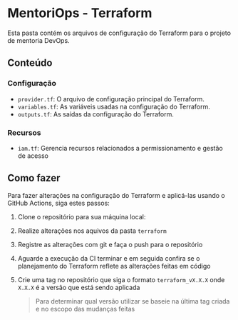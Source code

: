 # MentoriOps - Terraform

Esta pasta contém os arquivos de configuração do Terraform para o projeto de mentoria DevOps.

## Conteúdo

### Configuração

- `provider.tf`: O arquivo de configuração principal do Terraform.
- `variables.tf`: As variáveis usadas na configuração do Terraform.
- `outputs.tf`: As saídas da configuração do Terraform.

### Recursos

- `iam.tf`: Gerencia recursos relacionados a permissionamento e gestão de acesso

## Como fazer

Para fazer alterações na configuração do Terraform e aplicá-las usando o GitHub Actions, siga estes passos:

1. Clone o repositório para sua máquina local:

2. Realize alterações nos aquivos da pasta `terraform`

3. Registre as alterações com git e faça o push para o repositório

4. Aguarde a execução da CI terminar e em seguida confira se o planejamento do Terraform reflete as alterações feitas em código

5. Crie uma tag no repositório que siga o formato `terraform_vX.X.X` onde `X.X.X` é a versão que está sendo aplicada

    > Para determinar qual versão utilizar se baseie na última tag criada e no escopo das mudanças feitas
